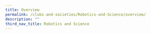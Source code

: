 ```yaml
---
title: Overview
permalink: /clubs-and-societies/Robotics-and-Science/overview/
description: ""
third_nav_title: Robotics and Science
---
```

